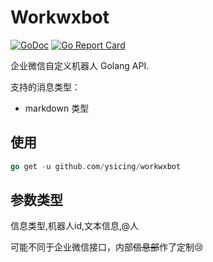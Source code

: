 # Workwxbot

[![GoDoc](https://godoc.org/github.com/ysicing/workwxbot?status.svg)](https://godoc.org/github.com/ysicing/workwxbot)
[![Go Report Card](https://goreportcard.com/badge/ysicing/workwxbot)](https://goreportcard.com/report/ysicing/workwxbot)

企业微信自定义机器人 Golang API.

支持的消息类型：
- markdown 类型

## 使用

```go
go get -u github.com/ysicing/workwxbot
```

## 参数类型

信息类型,机器人id,文本信息,@人

可能不同于企业微信接口，内部<del>信息部</del>作了定制😢